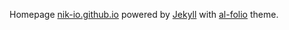 Homepage [nik-io.github.io](nik-io.github.io) powered by [Jekyll](https://jekyllrb.com/) with [al-folio](https://github.com/alshedivat/al-folio) theme.